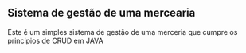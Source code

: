 ## Sistema de gestão de uma mercearia

Este é um simples sistema de gestão de uma merceria que cumpre os principios de CRUD em JAVA
